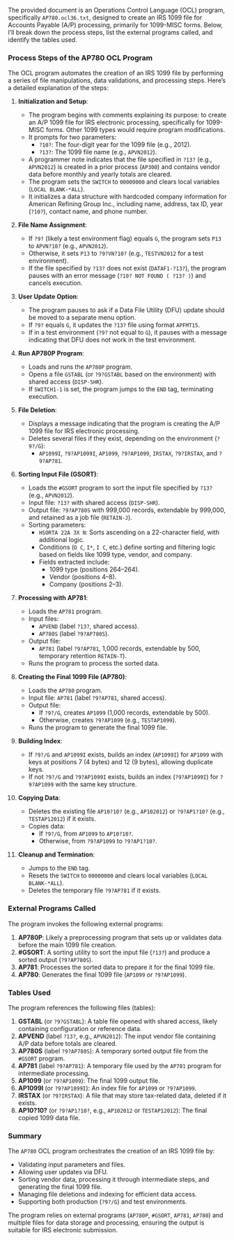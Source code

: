 The provided document is an Operations Control Language (OCL) program, specifically `AP780.ocl36.txt`, designed to create an IRS 1099 file for Accounts Payable (A/P) processing, primarily for 1099-MISC forms. Below, I’ll break down the process steps, list the external programs called, and identify the tables used.

### Process Steps of the AP780 OCL Program

The OCL program automates the creation of an IRS 1099 file by performing a series of file manipulations, data validations, and processing steps. Here’s a detailed explanation of the steps:

1. **Initialization and Setup**:
   - The program begins with comments explaining its purpose: to create an A/P 1099 file for IRS electronic processing, specifically for 1099-MISC forms. Other 1099 types would require program modifications.
   - It prompts for two parameters:
     - `?10?`: The four-digit year for the 1099 file (e.g., 2012).
     - `?13?`: The 1099 file name (e.g., `APVN2012`).
   - A programmer note indicates that the file specified in `?13?` (e.g., `APVN2012`) is created in a prior process (`AP300`) and contains vendor data before monthly and yearly totals are cleared.
   - The program sets the `SWITCH` to `00000000` and clears local variables (`LOCAL BLANK-*ALL`).
   - It initializes a data structure with hardcoded company information for American Refining Group Inc., including name, address, tax ID, year (`?10?`), contact name, and phone number.

2. **File Name Assignment**:
   - If `?9?` (likely a test environment flag) equals `G`, the program sets `P13` to `APVN?10?` (e.g., `APVN2012`).
   - Otherwise, it sets `P13` to `?9?VN?10?` (e.g., `TESTVN2012` for a test environment).
   - If the file specified by `?13?` does not exist (`DATAF1-?13?`), the program pauses with an error message (`?10? NOT FOUND ( ?13? )`) and cancels execution.

3. **User Update Option**:
   - The program pauses to ask if a Data File Utility (DFU) update should be moved to a separate menu option.
   - If `?9?` equals `G`, it updates the `?13?` file using format `APFMT15`.
   - If in a test environment (`?9?` not equal to `G`), it pauses with a message indicating that DFU does not work in the test environment.

4. **Run AP780P Program**:
   - Loads and runs the `AP780P` program.
   - Opens a file `GSTABL` (or `?9?GSTABL` based on the environment) with shared access (`DISP-SHR`).
   - If `SWITCH1-1` is set, the program jumps to the `END` tag, terminating execution.

5. **File Deletion**:
   - Displays a message indicating that the program is creating the A/P 1099 file for IRS electronic processing.
   - Deletes several files if they exist, depending on the environment (`?9?/G`):
     - `AP1099I`, `?9?AP1099I`, `AP1099`, `?9?AP1099`, `IRSTAX`, `?9?IRSTAX`, and `?9?AP781`.

6. **Sorting Input File (GSORT)**:
   - Loads the `#GSORT` program to sort the input file specified by `?13?` (e.g., `APVN2012`).
   - Input file: `?13?` with shared access (`DISP-SHR`).
   - Output file: `?9?AP780S` with 999,000 records, extendable by 999,000, and retained as a job file (`RETAIN-J`).
   - Sorting parameters:
     - `HSORTA 22A 3X N`: Sorts ascending on a 22-character field, with additional logic.
     - Conditions (`O C`, `I*`, `I C`, etc.) define sorting and filtering logic based on fields like 1099 type, vendor, and company.
     - Fields extracted include:
       - 1099 type (positions 264–264).
       - Vendor (positions 4–8).
       - Company (positions 2–3).

7. **Processing with AP781**:
   - Loads the `AP781` program.
   - Input files:
     - `APVEND` (label `?13?`, shared access).
     - `AP780S` (label `?9?AP780S`).
   - Output file:
     - `AP781` (label `?9?AP781`, 1,000 records, extendable by 500, temporary retention `RETAIN-T`).
   - Runs the program to process the sorted data.

8. **Creating the Final 1099 File (AP780)**:
   - Loads the `AP780` program.
   - Input file: `AP781` (label `?9?AP781`, shared access).
   - Output file:
     - If `?9?/G`, creates `AP1099` (1,000 records, extendable by 500).
     - Otherwise, creates `?9?AP1099` (e.g., `TESTAP1099`).
   - Runs the program to generate the final 1099 file.

9. **Building Index**:
   - If `?9?/G` and `AP1099I` exists, builds an index (`AP1099I`) for `AP1099` with keys at positions 7 (4 bytes) and 12 (9 bytes), allowing duplicate keys.
   - If not `?9?/G` and `?9?AP1099I` exists, builds an index (`?9?AP1099I`) for `?9?AP1099` with the same key structure.

10. **Copying Data**:
    - Deletes the existing file `AP10?10?` (e.g., `AP102012`) or `?9?AP1?10?` (e.g., `TESTAP12012`) if it exists.
    - Copies data:
      - If `?9?/G`, from `AP1099` to `AP10?10?`.
      - Otherwise, from `?9?AP1099` to `?9?AP1?10?`.

11. **Cleanup and Termination**:
    - Jumps to the `END` tag.
    - Resets the `SWITCH` to `00000000` and clears local variables (`LOCAL BLANK-*ALL`).
    - Deletes the temporary file `?9?AP781` if it exists.

### External Programs Called

The program invokes the following external programs:
1. **AP780P**: Likely a preprocessing program that sets up or validates data before the main 1099 file creation.
2. **#GSORT**: A sorting utility to sort the input file (`?13?`) and produce a sorted output (`?9?AP780S`).
3. **AP781**: Processes the sorted data to prepare it for the final 1099 file.
4. **AP780**: Generates the final 1099 file (`AP1099` or `?9?AP1099`).

### Tables Used

The program references the following files (tables):
1. **GSTABL** (or `?9?GSTABL`): A table file opened with shared access, likely containing configuration or reference data.
2. **APVEND** (label `?13?`, e.g., `APVN2012`): The input vendor file containing A/P data before totals are cleared.
3. **AP780S** (label `?9?AP780S`): A temporary sorted output file from the `#GSORT` program.
4. **AP781** (label `?9?AP781`): A temporary file used by the `AP781` program for intermediate processing.
5. **AP1099** (or `?9?AP1099`): The final 1099 output file.
6. **AP1099I** (or `?9?AP1099I`): An index file for `AP1099` or `?9?AP1099`.
7. **IRSTAX** (or `?9?IRSTAX`): A file that may store tax-related data, deleted if it exists.
8. **AP10?10?** (or `?9?AP1?10?`, e.g., `AP102012` or `TESTAP12012`): The final copied 1099 data file.

### Summary

The `AP780` OCL program orchestrates the creation of an IRS 1099 file by:
- Validating input parameters and files.
- Allowing user updates via DFU.
- Sorting vendor data, processing it through intermediate steps, and generating the final 1099 file.
- Managing file deletions and indexing for efficient data access.
- Supporting both production (`?9?/G`) and test environments.

The program relies on external programs (`AP780P`, `#GSORT`, `AP781`, `AP780`) and multiple files for data storage and processing, ensuring the output is suitable for IRS electronic submission.